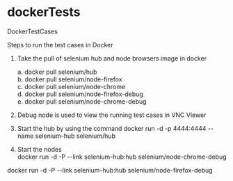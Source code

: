# dockerTests
DockerTestCases

Steps to run the test cases in Docker

1. Take the pull of selenium hub and node browsers image in docker

     a. docker pull selenium/hub   
     b. docker pull selenium/node-firefox   
     c. docker pull selenium/node-chrome    
     d. docker pull selenium/node-firefox-debug   
     e. docker pull selenium/node-chrome-debug    

2. Debug node is used to view the running test cases in VNC Viewer

3. Start the hub by using the command 
docker run -d -p 4444:4444 --name selenium-hub selenium/hub

4. Start the nodes   
docker run -d -P --link selenium-hub:hub selenium/node-chrome-debug

docker run -d -P --link selenium-hub:hub selenium/node-firefox-debug
